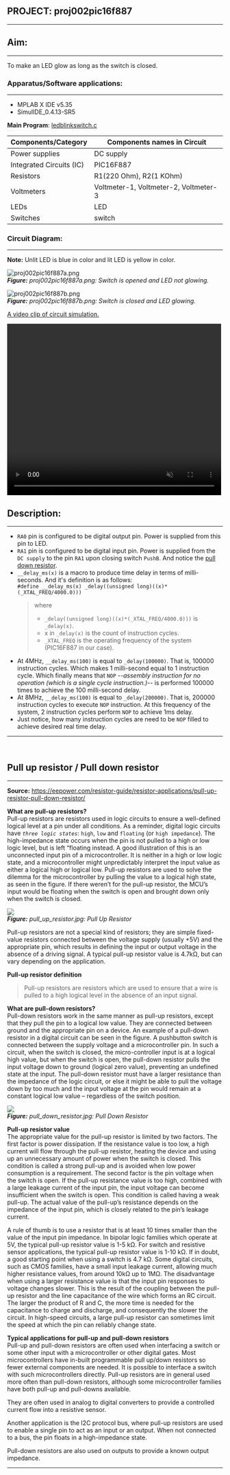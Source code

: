 <!-- README.md file for proj002pic16f887 -->

## PROJECT: proj002pic16f887
---


## Aim:
---
 To make an LED glow as long as the switch is closed.


### Apparatus/Software applications: 
---
- MPLAB X IDE v5.35
- SimulIDE_0.4.13-SR5

**Main Program**: [ledblinkswitch.c](proj002pic16f887.X/ledblinkswitch.c)

<object data="proj002pic16f887.X/ledblinkswitch.c" type="text/c" width="600"></object>

|Components/Category|Components names in Circuit|
|---|---|
|Power supplies|DC supply|
|Integrated Circuits (IC)|PIC16F887|
|Resistors|R1(220 Ohm), R2(1 KOhm)|
|Voltmeters|Voltmeter-1, Voltmeter-2, Voltmeter-3|
|LEDs|LED|
|Switches|switch|

### Circuit Diagram: 
---
**Note:** Unlit LED is blue in color and lit LED is yellow in color.  

![proj002pic16f887a.png](proj002pic16f887a.png "proj002pic16f887a.png")  
<i>**Figure:** proj002pic16f887a.png: Switch is opened and LED not glowing.</i>

![proj002pic16f887b.png](proj002pic16f887b.png "proj002pic16f887b.png")  
<i>**Figure:** proj002pic16f887b.png: Switch is closed and LED glowing.</i>

[A video clip of circuit simulation.](proj002pic16f887.mp4
)

<video src="proj002pic16f887.mp4" type="video/mp4" controls muted width="500" height="400">Video tag not supported</video>  <!--atributes: autoplay loop -->

## Description: 
---
- `RA0` pin is configured to be digital output pin. Power is supplied from this pin to LED.
- `RA1` pin is configured to be digital input pin. Power is supplied from the `DC supply` to the pin `RA1` upon closing switch `PushB`. And notice the <a href="#PD" title="Brief on Pull up/Pull down resistors is blow">pull down resistor</a>.
- `__delay_ms(x)` is a macro to produce time delay in terms of milli-seconds. And it's definition is as follows:  
`#define __delay_ms(x) _delay((unsigned long)((x)*(_XTAL_FREQ/4000.0)))`  
    > where 
    > - `_delay((unsigned long)((x)*(_XTAL_FREQ/4000.0)))` is `_delay(x)`.  
    > - x in `_delay(x)` is the count of instruction cycles.  
    > - `_XTAL_FREQ` is the operating frequency of the system (PIC16F887 in our case).
* At 4MHz, `__delay_ms(100)` is equal to `_delay(100000)`. That is, 100000 instruction cycles. Which makes 1 milli-second equal to 1 instruction cycle. Which finally means that `NOP` _--assembly instruction for no operation (which is a single cycle instruction.)--_ is performed 100000 times to achieve the 100 milli-second delay.  
* At 8MHz, `__delay_ms(100)` is equal to `_delay(200000)`. That is, 200000 instruction cycles to execute `NOP` instruction. At this frequency of the system, 2 instruction cycles perform `NOP` to achieve 1ms delay.  
* Just notice, how many instruction cycles are need to be `NOP` filled to achieve desired real time delay.

---
<br id="PD">  <!--br tag is just line-break tag in html-->

## Pull up resistor / Pull down resistor
---
**Source:** <https://eepower.com/resistor-guide/resistor-applications/pull-up-resistor-pull-down-resistor/>  

**What are pull-up resistors?**  
Pull-up resistors are resistors used in logic circuits to ensure a well-defined logical level at a pin under all conditions. As a reminder, digital logic circuits have _`three logic states`_: `high`, `low` and `floating` (or `high impedance`). The high-impedance state occurs when the pin is not pulled to a high or low logic level, but is left “floating instead. A good illustration of this is an unconnected input pin of a microcontroller. It is neither in a high or low logic state, and a microcontroller might unpredictably interpret the input value as either a logical high or logical low. Pull-up resistors are used to solve the dilemma for the microcontroller by pulling the value to a logical high state, as seen in the figure. If there weren’t for the pull-up resistor, the MCU’s input would be floating when the switch is open and brought down only when the switch is closed.  

![](pull_up_resistor.jpg)  
<i>**Figure:** pull_up_resistor.jpg: Pull Up Resistor</i>

Pull-up resistors are not a special kind of resistors; they are simple fixed-value resistors connected between the voltage supply (usually +5V) and the appropriate pin, which results in defining the input or output voltage in the absence of a driving signal. A typical pull-up resistor value is 4.7kΩ, but can vary depending on the application.

**Pull-up resistor definition**
>Pull-up resistors are resistors which are used to ensure that a wire is pulled to a high logical level in the absence of an input signal.

**What are pull-down resistors?**  
Pull-down resistors work in the same manner as pull-up resistors, except that they pull the pin to a logical low value. They are connected between ground and the appropriate pin on a device. An example of a pull-down resistor in a digital circuit can be seen in the figure. A pushbutton switch is connected between the supply voltage and a microcontroller pin. In such a circuit, when the switch is closed, the micro-controller input is at a logical high value, but when the switch is open, the pull-down resistor pulls the input voltage down to ground (logical zero value), preventing an undefined state at the input. The pull-down resistor must have a larger resistance than the impedance of the logic circuit, or else it might be able to pull the voltage down by too much and the input voltage at the pin would remain at a constant logical low value – regardless of the switch position.

![](pull_down_resistor.jpg)  
<i>**Figure:** pull_down_resistor.jpg: Pull Down Resistor</i>

**Pull-up resistor value**  
The appropriate value for the pull-up resistor is limited by two factors. The first factor is power dissipation. If the resistance value is too low, a high current will flow through the pull-up resistor, heating the device and using up an unnecessary amount of power when the switch is closed. This condition is called a strong pull-up and is avoided when low power consumption is a requirement. The second factor is the pin voltage when the switch is open. If the pull-up resistance value is too high, combined with a large leakage current of the input pin, the input voltage can become insufficient when the switch is open. This condition is called having a weak pull-up. The actual value of the pull-up’s resistance depends on the impedance of the input pin, which is closely related to the pin’s leakage current.

A rule of thumb is to use a resistor that is at least 10 times smaller than the value of the input pin impedance. In bipolar logic families which operate at 5V, the typical pull-up resistor value is 1-5 kΩ. For switch and resistive sensor applications, the typical pull-up resistor value is 1-10 kΩ. If in doubt, a good starting point when using a switch is 4.7 kΩ. Some digital circuits, such as CMOS families, have a small input leakage current, allowing much higher resistance values, from around 10kΩ up to 1MΩ. The disadvantage when using a larger resistance value is that the input pin responses to voltage changes slower. This is the result of the coupling between the pull-up resistor and the line capacitance of the wire which forms an RC circuit. The larger the product of R and C, the more time is needed for the capacitance to charge and discharge, and consequently the slower the circuit. In high-speed circuits, a large pull-up resistor can sometimes limit the speed at which the pin can reliably change state.

**Typical applications for pull-up and pull-down resistors**  
Pull-up and pull-down resistors are often used when interfacing a switch or some other input with a microcontroller or other digital gates. Most microcontrollers have in-built programmable pull up/down resistors so fewer external components are needed. It is possible to interface a switch with such microcontrollers directly. Pull-up resistors are in general used more often than pull-down resistors, although some microcontroller families have both pull-up and pull-downs available.

They are often used in analog to digital converters to provide a controlled current flow into a resistive sensor.

Another application is the I2C protocol bus, where pull-up resistors are used to enable a single pin to act as an input or an output. When not connected to a bus, the pin floats in a high-impedance state.

Pull-down resistors are also used on outputs to provide a known output impedance.

---